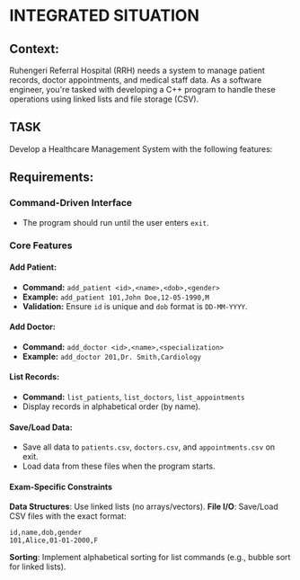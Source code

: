 # INTEGRATED SITUATION

## Context:
Ruhengeri Referral Hospital (RRH) needs a system to manage patient records, doctor appointments, and medical staff data. As a software engineer, you're tasked with developing a C++ program to handle these operations using linked lists and file storage (CSV).

## TASK
Develop a Healthcare Management System with the following features:

## Requirements:
### Command-Driven Interface
- The program should run until the user enters `exit`.

### Core Features
#### Add Patient:
- **Command:** `add_patient <id>,<name>,<dob>,<gender>`
- **Example:** `add_patient 101,John Doe,12-05-1990,M`
- **Validation:** Ensure `id` is unique and `dob` format is `DD-MM-YYYY`.

#### Add Doctor:
- **Command:** `add_doctor <id>,<name>,<specialization>`
- **Example:** `add_doctor 201,Dr. Smith,Cardiology`

#### List Records:
- **Command:** `list_patients`, `list_doctors`, `list_appointments`
- Display records in alphabetical order (by name).

#### Save/Load Data:
- Save all data to `patients.csv`, `doctors.csv`, and `appointments.csv` on exit.
- Load data from these files when the program starts.

#### Exam-Specific Constraints
**Data Structures**: Use linked lists (no arrays/vectors).
**File I/O**: Save/Load CSV files with the exact format:
```text
id,name,dob,gender  
101,Alice,01-01-2000,F  
```
**Sorting**: Implement alphabetical sorting for list commands (e.g., bubble sort for linked lists).

